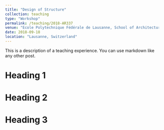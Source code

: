 ```yaml
---
title: "Design of Structure"
collection: teaching
type: "Workshop"
permalink: /teaching/2018-AR337
venue: "Ecole Polytechnique Fédérale de Lausanne, School of Architecture, Civil and Environmental Engineering"
date: 2018-09-18
location: "Lausanne, Switzerland"
---
```


This is a description of a teaching experience. You can use markdown like any other post.

Heading 1
======

Heading 2
======

Heading 3
======
